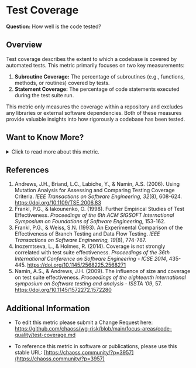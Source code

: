 # **Test Coverage**

**Question:** How well is the code tested?

## **Overview**
Test coverage describes the extent to which a codebase is covered by automated tests. This metric primarily focuses on two key measurements: 
1. **Subroutine Coverage:** The percentage of subroutines (e.g., functions, methods, or routines) covered by tests.
2. **Statement Coverage:** The percentage of code statements executed during the test suite run.

This metric only measures the coverage within a repository and excludes any libraries or external software dependencies. Both of these measures provide valuable insights into how rigorously a codebase has been tested.

## **Want to Know More?**

<span markdown="1"><details>
<summary>Click to read more about this metric.</summary>

### **Objectives**
Test coverage helps assess the quality of a project’s code by identifying untested portions of the codebase. Understanding test coverage allows:
- **Detection of Defects:** A lack of test coverage is often correlated with a higher probability of software defects being discovered during deployment or use.
- **Assessment of Software Engineering Practices:** Higher test coverage usually indicates more rigorous development and testing practices, while low coverage may signal less mature or less rigorous development processes.

### **Implementation**
Test coverage is usually tracked by testing frameworks that run automated tests against the code. Key aspects of implementation include:
- **Subroutine Coverage:** Measures how many of the code's subroutines (e.g., functions, methods, routines) are tested by the suite.
![IMG_5293](https://github.com/user-attachments/assets/e83d57ee-0ff7-460f-9562-d8a5aaea8dd0)

- **Statement Coverage:** Measures how many code statements are executed during testing. Statements include variable assignments, loops, system calls, return statements, and more.
![IMG_5294](https://github.com/user-attachments/assets/754fe180-567a-4534-ab3f-0665c41a1630)


#### **Privacy & Data Ethics Considerations**
*The usage and dissemination of health metrics may lead to privacy violations. Organizations may be exposed to risks. These risks may flow from compliance with the GDPR in the EU, with state law in the US, or with other law. There may also be contractual risks flowing from terms of service for data providers such as GitHub and GitLab. The usage of metrics must be examined for risk and potential data ethics problems. Please see [CHAOSS Data Ethics document](https://github.com/chaoss/community/blob/main/data-use-statement.md) for additional guidance.*

### **Filters**
* **Time**: Changes in test coverage over time provide evidence of project attention to maximizing overall test coverage. Specific parameters include `start date` and `end date` for the time period.
* **Code_File**: Each repository contains a number of files containing code. Filtering coverage by specific file provides a more granular view of test coverage. Some functions or statements may lead to more severe software failures than others. For example, untested code in the `fail safe` functions of a safety critical system are more important to test than `font color` function testing.
* **Programming_Language**: Most contemporary open source software repositories contain several different programming languages. The coverage percentage of each `Code_File`

### **Visualizations**

### **Tools Providing the Metric**
- **Test Coverage Information Providers:**  
   Tools for different languages, such as [Python’s PyTest](https://docs.pytest.org/en/latest/), provide frameworks for calculating and reporting test coverage.
- **Coverage Reporting Tools:**  
    * Open-source tools like **[Flask](http://flask.pocoo.org/docs/1.0/tutorial/tests/)** (Python) enables coverage testing.
    * Open source code coverage tools for common languages like Java, C, and C++ are available from many sites, including this [one](https://stackify.com/code-coverage-tools/#OpenSource).

- **Storing Test Coverage Information:**  
    * [Augur](https://github.com/chaoss/augur) has test coverage implemented as a table that is a child of the main repository table in its repository. Each time test coverage is tested, a record is made for each file tested, the testing tool used for testing and the number of statements/subroutines in the file, as well as the number of statements and subroutines tested. By recording test data at this level of granularity, Augur enables `Code_File` and `Programming_Language` summary level statistics and filters.

</details></span>

## **References**
1. Andrews, J.H., Briand, L.C., Labiche, Y., & Namin, A.S. (2006). Using Mutation Analysis for Assessing and Comparing Testing Coverage Criteria. *IEEE Transactions on Software Engineering, 32*(8), 608-624. https://doi.org/10.1109/TSE.2006.83
2. Frankl, P.G., & Iakounenko, O. (1998). Further Empirical Studies of Test Effectiveness. *Proceedings of the 6th ACM SIGSOFT International Symposium on Foundations of Software Engineering*, 153-162.
3. Frankl, P.G., & Weiss, S.N. (1993). An Experimental Comparison of the Effectiveness of Branch Testing and Data Flow Testing. *IEEE Transactions on Software Engineering, 19*(8), 774-787.
4. Inozemtseva, L., & Holmes, R. (2014). Coverage is not strongly correlated with test suite effectiveness. *Proceedings of the 36th International Conference on Software Engineering - ICSE 2014*, 435-445. https://doi.org/10.1145/2568225.2568271
5. Namin, A.S., & Andrews, J.H. (2009). The influence of size and coverage on test suite effectiveness. *Proceedings of the eighteenth international symposium on Software testing and analysis - ISSTA ’09*, 57. https://doi.org/10.1145/1572272.1572280

## **Additional Information**
- To edit this metric please submit a Change Request here: https://github.com/chaoss/wg-risk/blob/main/focus-areas/code-quality/test-coverage.md

- To reference this metric in software or publications, please use this stable URL: [https://chaoss.community/?p=3957](https://chaoss.community/?p=3957)

<!-- # For groupings in the knowledge base
 Context tags: 
 Keyword tags: 
 →
